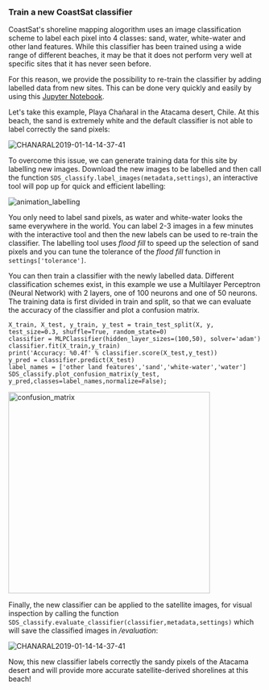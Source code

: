 ### Train a new CoastSat classifier

CoastSat's shoreline mapping alogorithm uses an image classification scheme to label each pixel into 4 classes: sand, water, white-water and other land features. While this classifier has been trained using a wide range of different beaches, it may be that it does not perform very well at specific sites that it has never seen before.

For this reason, we provide the possibility to re-train the classifier by adding labelled data from new sites. This can be done very quickly and easily by using this [Jupyter Notebook](https://github.com/kvos/CoastSat/blob/CoastSat-classifier/classification/train_new_classifier.ipynb).

Let's take this example, Playa Chañaral in the Atacama desert, Chile. At this beach, the sand is extremely white and the default classifier is not able to label correctly the sand pixels:

![CHANARAL2019-01-14-14-37-41](https://user-images.githubusercontent.com/7217258/69404574-bb0e2580-0d51-11ea-8c85-1f19a4c63e7f.jpg)

To overcome this issue, we can generate training data for this site by labelling new images.
Download the new images to be labelled and then call the function `SDS_classify.label_images(metadata,settings)`, an interactive tool will pop up for quick and efficient labelling:

![animation_labelling](https://user-images.githubusercontent.com/7217258/69405673-6c15bf80-0d54-11ea-927d-4c54198bf4d5.gif)

You only need to label sand pixels, as water and white-water looks the same everywhere in the world. You can label 2-3 images in a few minutes with the interactive tool and then the new labels can be used to re-train the classifier. The labelling tool uses *flood fill* to speed up the selection of sand pixels and you can tune the tolerance of the *flood fill* function in `settings['tolerance']`.

You can then train a classifier with the newly labelled data.
Different classification schemes exist, in this example we use a Multilayer Perceptron (Neural Network) with 2 layers, one of 100 neurons and one of 50 neurons. The training data is first divided in train and split, so that we can evaluate the accuracy of the classifier and plot a confusion matrix.
```
X_train, X_test, y_train, y_test = train_test_split(X, y, test_size=0.3, shuffle=True, random_state=0)
classifier = MLPClassifier(hidden_layer_sizes=(100,50), solver='adam')
classifier.fit(X_train,y_train)
print('Accuracy: %0.4f' % classifier.score(X_test,y_test))
y_pred = classifier.predict(X_test)
label_names = ['other land features','sand','white-water','water']
SDS_classify.plot_confusion_matrix(y_test, y_pred,classes=label_names,normalize=False);
```

<img src="https://user-images.githubusercontent.com/7217258/69406723-d9c2eb00-0d56-11ea-9eff-4422dc377638.png" alt="confusion_matrix" width="400"/>

Finally, the new classifier can be applied to the satellite images, for visual inspection by calling the function `SDS_classify.evaluate_classifier(classifier,metadata,settings)` which will save the classified images in */evaluation*:

![CHANARAL2019-01-14-14-37-41](https://user-images.githubusercontent.com/7217258/69407090-cb290380-0d57-11ea-8d4b-bff091ce2201.jpg)

Now, this new classifier labels correctly the sandy pixels of the Atacama desert and will provide more accurate satellite-derived shorelines at this beach!
